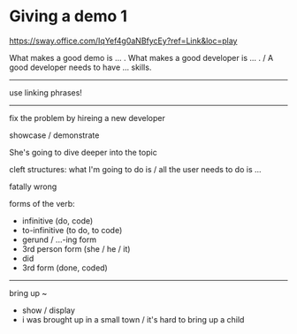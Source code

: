 # Giving a demo 1

https://sway.office.com/IqYef4g0aNBfycEy?ref=Link&loc=play

What makes a good demo is ... .
What makes a good developer is ... . / A good developer needs to have ... skills.

***
use linking phrases!
***

fix the problem by hireing a new developer

showcase / demonstrate

She's going to dive deeper into the topic

cleft structures: what I'm going to do is / all the user needs to do is ...

fatally wrong

forms of the verb:
- infinitive (do, code)
- to-infinitive (to do, to code)
- gerund / ...-ing form
- 3rd person form (she / he / it)
- did
- 3rd form (done, coded)

***

bring up ~ 
- show / display
- i was brought up in a small town / it's hard to bring up a child 